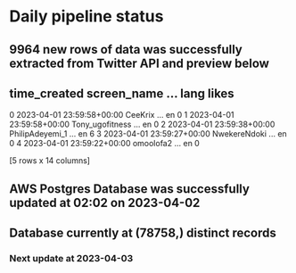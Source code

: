# Daily pipeline status
## 9964 new rows of data was successfully extracted from Twitter API and preview below
##                time_created      screen_name  ... lang likes
0 2023-04-01 23:59:58+00:00          CeeKrix  ...   en     0
1 2023-04-01 23:59:58+00:00  Tony_ugofitness  ...   en     0
2 2023-04-01 23:59:38+00:00  PhilipAdeyemi_1  ...   en     6
3 2023-04-01 23:59:27+00:00     NwekereNdoki  ...   en     0
4 2023-04-01 23:59:22+00:00        omoolofa2  ...   en     0

[5 rows x 14 columns]
## AWS Postgres Database was successfully updated at  02:02 on 2023-04-02
## Database currently at (78758,) distinct records
### Next update at 2023-04-03
